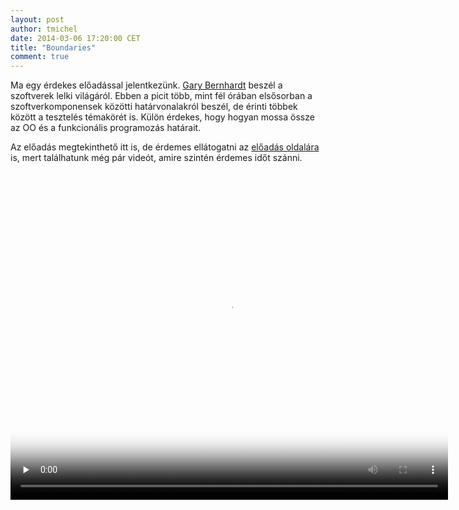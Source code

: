 ```yaml
---
layout: post
author: tmichel
date: 2014-03-06 17:20:00 CET
title: "Boundaries"
comment: true
---
```


Ma egy érdekes előadással jelentkezünk. [Gary Bernhardt](https://twitter.com/garybernhardt)
beszél a szoftverek lelki világáról. Ebben a picit több, mint fél órában elsősorban
a szoftverkomponensek közötti határvonalakról beszél, de érinti többek között a tesztelés témakörét is.
Külön érdekes, hogy hogyan mossa össze az OO és a funkcionális programozás határait.

Az előadás megtekinthető itt is, de érdemes ellátogatni az [előadás oldalára](https://www.destroyallsoftware.com/talks/boundaries)
is, mert találhatunk még pár videót, amire szintén érdemes időt szánni.

<script type="text/javascript" src="//cdn.sublimevideo.net/js/h5qegk5j.js"></script>
<video class="sublime sv_force_flash" width="700" height="525" poster="https://www.destroyallsoftware.com/images/talks/boundaries.preview.png" preload="none">
    <source src="https://s3.amazonaws.com/destroyallsoftware-talks/boundaries.mov?AWSAccessKeyId=AKIAIKRVCECXBC4ZGHIQ&amp;Expires=1394137284&amp;Signature=StZWardqaVfPoTNYh5AWQHSzPo8%3D" />
</video>